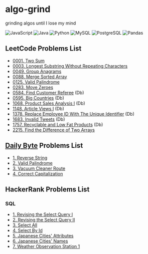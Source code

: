 # algo-grind
grinding algos until I lose my mind

![JavaScript](https://img.shields.io/badge/-JavaScript-f7df1e?style=flat&logo=javascript&logoColor=black)
![Java](https://img.shields.io/badge/-Java-f89820?style=flat&logo=java&logoColor=white)
![Python](https://img.shields.io/badge/-Python-3776ab?style=flat&logo=python&logoColor=white)
![MySQL](https://img.shields.io/badge/MySQL-00000F?style=flat&logo=mysql&logoColor=white)
![PostgreSQL](https://img.shields.io/badge/PostgreSQL-316192?style=flat&logo=postgresql&logoColor=white)
![Pandas](https://img.shields.io/badge/Pandas-2C2D72?style=flat&logo=pandas&logoColor=white)

## LeetCode Problems List  
- [0001. Two Sum](./leetCode/0001_two_sum.md)  
- [0003. Longest Substring Without Repeating Characters](./leetCode/0003_longest_substring_without_repeating_characters.md)  
- [0049. Group Anagrams](./leetCode/0049_group_anagrams.md)  
- [0088. Merge Sorted Array](./leetCode/0088_merge_sorted_array.md)  
- [0125. Valid Palindrome](./leetCode/0125_valid_palindrome.md)  
- [0283. Move Zeroes](./leetCode/0283_move_zeroes.md)  
- [0584. Find Customer Referee](./leetCode/SQL/0584_find_customer_referee.md) (Db)  
- [0595. Big Countries](./leetCode/SQL/0595_big_countries.md) (Db)  
- [1068. Product Sales Analysis I](./leetCode/SQL/1068_product_sales_analysis_I.md) (Db)  
- [1148. Article Views I](./leetCode/0049_group_anagrams.md) (Db)  
- [1378. Replace Employee ID With The Unique Identifier](./leetCode/SQL/1378_replace_employee_id_with_the_unique_identifier.md) (Db)  
- [1683. Invalid Tweets](./leetCode/SQL/1683_invalid_tweets.md) (Db)  
- [1757. Recyclable and Low Fat Products](./leetCode/SQL/1757_recyclable_and_low_fat_products.md) (Db)  
- [2215. Find the Difference of Two Arrays](./leetCode/2215_find_the_difference_of_two_arrays.md)

## [Daily Byte](https://thedailybyte.dev/) Problems List  
- [1. Reverse String](./dailyByte/1_reverse_string.md)  
- [2. Valid Palindrome](./dailyByte/2_valid_palindrome.md)  
- [3. Vacuum Cleaner Route](./dailyByte/3_vacuum_cleaner_route.md)
- [4. Correct Capitalization](./dailyByte/4_correct_capitalization.md)

## HackerRank Problems List  
### SQL  
- [1. Revising the Select Query I](./hackerRank/1_revising_the_select_query_I.md)  
- [2. Revising the Select Query II](./hackerRank/2_revising_the_select_query_II.md)  
- [3. Select All](./hackerRank/3_%20select_all.md)  
- [4. Select By Id](./hackerRank/4_select_by_id.md)  
- [5. Japanese Cities' Attributes](./hackerRank/5_japanese_cities_attributes.md)  
- [6. Japanese Cities' Names](./hackerRank/6_japanese_cities_names.md)  
- [7. Weather Observation Station 1](./hackerRank/7_weather_observation_station_1.md)  
